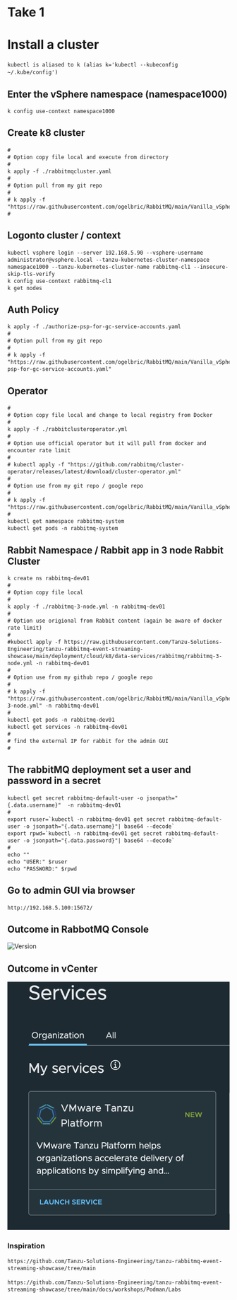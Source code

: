 # Take 1
# Install a cluster

`kubectl is aliased to k (alias k='kubectl --kubeconfig ~/.kube/config')`


## Enter the vSphere namespace (namespace1000)
```
k config use-context namespace1000
```
## Create k8 cluster 
```
#
# Option copy file local and execute from directory
#
k apply -f ./rabbitmqcluster.yaml
#
# Option pull from my git repo
#
# k apply -f "https://raw.githubusercontent.com/ogelbric/RabbitMQ/main/Vanilla_vSphere_Tanzu/rabbitmqcluster.yaml"
#
```
## Logonto cluster / context
```
kubectl vsphere login --server 192.168.5.90 --vsphere-username administrator@vsphere.local --tanzu-kubernetes-cluster-namespace namespace1000 --tanzu-kubernetes-cluster-name rabbitmq-cl1 --insecure-skip-tls-verify
k config use-context rabbitmq-cl1
k get nodes
```
## Auth Policy
```
k apply -f ./authorize-psp-for-gc-service-accounts.yaml
#
# Option pull from my git repo
#
# k apply -f "https://raw.githubusercontent.com/ogelbric/RabbitMQ/main/Vanilla_vSphere_Tanzu/authorize-psp-for-gc-service-accounts.yaml"
```
## Operator
```
#
# Option copy file local and change to local registry from Docker
#
k apply -f ./rabbitclusteroperator.yml
#
# Option use official operator but it will pull from docker and encounter rate limit
#
# kubectl apply -f "https://github.com/rabbitmq/cluster-operator/releases/latest/download/cluster-operator.yml"
#
# Option use from my git repo / google repo
#
# k apply -f "https://raw.githubusercontent.com/ogelbric/RabbitMQ/main/Vanilla_vSphere_Tanzu/rabbitclusteroperator.yml"
#
kubectl get namespace rabbitmq-system
kubectl get pods -n rabbitmq-system
```

## Rabbit Namespace / Rabbit app in 3 node Rabbit Cluster
```
k create ns rabbitmq-dev01
#
# Option copy file local
#
k apply -f ./rabbitmq-3-node.yml -n rabbitmq-dev01
#
# Option use origional from Rabbit content (again be aware of docker rate limit)
#
#kubectl apply -f https://raw.githubusercontent.com/Tanzu-Solutions-Engineering/tanzu-rabbitmq-event-streaming-showcase/main/deployment/cloud/k8/data-services/rabbitmq/rabbitmq-3-node.yml -n rabbitmq-dev01
#
# Option use from my github repo / google repo
#
# k apply -f "https://raw.githubusercontent.com/ogelbric/RabbitMQ/main/Vanilla_vSphere_Tanzu/rabbitmq-3-node.yml" -n rabbitmq-dev01
#
kubectl get pods -n rabbitmq-dev01
kubectl get services -n rabbitmq-dev01
#
# find the external IP for rabbit for the admin GUI
#
```
## The rabbitMQ deployment set a user and password in a secret 
```
kubectl get secret rabbitmq-default-user -o jsonpath="{.data.username}"  -n rabbitmq-dev01
#
export ruser=`kubectl -n rabbitmq-dev01 get secret rabbitmq-default-user -o jsonpath="{.data.username}"| base64 --decode`
export rpwd=`kubectl -n rabbitmq-dev01 get secret rabbitmq-default-user -o jsonpath="{.data.password}"| base64 --decode`
#
echo ""
echo "USER:" $ruser
echo "PASSWORD:" $rpwd
```
## Go to admin GUI via browser
```
http://192.168.5.100:15672/
```

## Outcome in RabbotMQ Console

![Version](https://github.com/ogelbric/RabbitMQ/tree/main/Vanilla_vSphere_Tanzu/rabbitmq1.png)

## Outcome in vCenter

![Version](https://github.com/ogelbric/POC_Tanzu_App_Engine/blob/main/tanzuplatform1.png)



### Inspiration
```
https://github.com/Tanzu-Solutions-Engineering/tanzu-rabbitmq-event-streaming-showcase/tree/main

https://github.com/Tanzu-Solutions-Engineering/tanzu-rabbitmq-event-streaming-showcase/tree/main/docs/workshops/Podman/Labs

```
